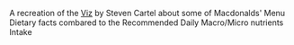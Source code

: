 A recreation of the [Viz](https://public.tableau.com/app/profile/stevenc/viz/McDonaldsNutritionInfo/McDonalds) by Steven Cartel
about some of Macdonalds' Menu Dietary facts combared to the Recommended Daily Macro/Micro nutrients Intake
